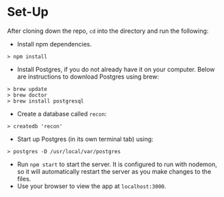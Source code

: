 # Set-Up

After cloning down the repo, ```cd``` into the directory and run the following:

  - Install npm dependencies.
```
> npm install
```
  - Install Postgres, if you do not already have it on your computer. Below are instructions to download Postgres using brew:
```
> brew update
> brew doctor
> brew install postgresql
```
  - Create a database called ```recon```:
```
> createdb 'recon'
```
  - Start up Postgres (in its own terminal tab) using:
```
> postgres -D /usr/local/var/postgres
```
  - Run ```npm start``` to start the server. It is configured to run with nodemon, so it will automatically restart the server as you make changes to the files.
  - Use your browser to view the app at ```localhost:3000```.
